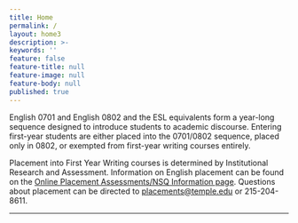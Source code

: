 ```yaml
---
title: Home
permalink: /
layout: home3
description: >-
keywords: ''
feature: false
feature-title: null
feature-image: null
feature-body: null
published: true
---
```


English 0701 and English 0802 and the ESL equivalents form a year-long sequence designed to introduce students to academic discourse. Entering first-year students are either placed into the 0701/0802 sequence, placed only in 0802, or exempted from first-year writing courses entirely.

Placement into First Year Writing courses is determined by Institutional Research and Assessment. Information on English placement can be found on the [Online Placement Assessments/NSQ Information page](https://atlas.ocis.temple.edu/MarcPlmts/Splash.html). Questions about placement can be directed to placements@temple.edu or 215-204-8611.
___
